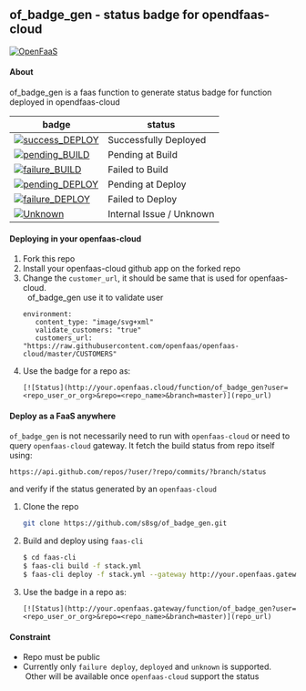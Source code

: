 ## of_badge_gen - status badge for opendfaas-cloud

[![OpenFaaS](https://img.shields.io/badge/openfaas-serverless-blue.svg)](https://www.openfaas.com)


#### About
of_badge_gen is a faas function to generate status badge for function deployed in opendfaas-cloud 

| badge | status |
| --- | --- |
| [![success_DEPLOY](https://img.shields.io/badge/openfaas--cloud-deployed-green.svg)](https://img.shields.io/badge/openfaas--cloud-deployed-green.svg) | Successfully Deployed |
| [![pending_BUILD](https://img.shields.io/badge/openfaas--cloud-build%20pending-yellow.svg)](https://img.shields.io/badge/openfaas--cloud-build%20pending-yellow.svg) | Pending at Build |
| [![failure_BUILD](https://img.shields.io/badge/openfaas--cloud-build%20fail-red.svg)](https://img.shields.io/badge/openfaas--cloud-build%20fail-red.svg) | Failed to Build |
| [![pending_DEPLOY](https://img.shields.io/badge/openfaas--cloud-deploy%20pending-yellow.svg)](https://img.shields.io/badge/openfaas--cloud-deploy%20pending-yellow.svg) | Pending at Deploy |
| [![failure_DEPLOY](https://img.shields.io/badge/openfaas--cloud-deploy%20fail-red.svg)](https://img.shields.io/badge/openfaas--cloud-deploy%20fail-red.svg) | Failed to Deploy |
| [![Unknown](https://img.shields.io/badge/openfaas--cloud-unknown-lightgrey.svg)](https://img.shields.io/badge/openfaas--cloud-unknown-lightgrey.svg) | Internal Issue / Unknown  |

#### Deploying in your openfaas-cloud

1. Fork this repo
2. Install your openfaas-cloud github app on the forked repo
3. Change the `customer_url`, it should be same that is used for openfaas-cloud.  
   of_badge_gen use it to validate user 
   ```
   environment:
      content_type: "image/svg+xml"
      validate_customers: "true"
      customers_url: "https://raw.githubusercontent.com/openfaas/openfaas-cloud/master/CUSTOMERS"
   ```
4. Use the badge for a repo as:
   ```
   [![Status](http://your.openfaas.cloud/function/of_badge_gen?user=<repo_user_or_org>&repo=<repo_name>&branch=master)](repo_url)
   ```
   
#### Deploy as a FaaS anywhere
`of_badge_gen` is not necessarily need to run with `openfaas-cloud` or need to query `openfaas-cloud` gateway. 
It fetch the build status from repo itself using:
```
https://api.github.com/repos/?user/?repo/commits/?branch/status
```
and verify if the status generated by an `openfaas-cloud`

1. Clone the repo
   ```bash
   git clone https://github.com/s8sg/of_badge_gen.git
   ```
2. Build and deploy using `faas-cli`
   ```bash
   $ cd faas-cli
   $ faas-cli build -f stack.yml
   $ faas-cli deploy -f stack.yml --gateway http://your.openfaas.gateway
   ```
3. Use the badge in a repo as:
   ```
   [![Status](http://your.openfaas.gateway/function/of_badge_gen?user=<repo_user_or_org>&repo=<repo_name>&branch=master)](repo_url)
   ```

#### Constraint
* Repo must be public
* Currently only `failure deploy`, `deployed` and `unknown` is supported. 
  Other will be available once `openfaas-cloud` support the status
